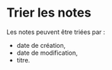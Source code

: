 # Trier les notes

Les notes peuvent être triées par :

* date de création,
* date de modification,
* titre.

